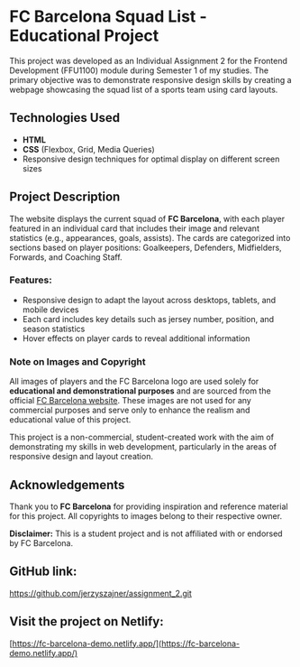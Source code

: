 # FC Barcelona Squad List - Educational Project

This project was developed as an Individual Assignment 2 for the Frontend Development (FFU1100) module during Semester 1 of my studies. The primary objective was to demonstrate responsive design skills by creating a webpage showcasing the squad list of a sports team using card layouts.

## Technologies Used
- **HTML**
- **CSS** (Flexbox, Grid, Media Queries)
- Responsive design techniques for optimal display on different screen sizes

## Project Description
The website displays the current squad of **FC Barcelona**, with each player featured in an individual card that includes their image and relevant statistics (e.g., appearances, goals, assists). The cards are categorized into sections based on player positions: Goalkeepers, Defenders, Midfielders, Forwards, and Coaching Staff.

### Features:
- Responsive design to adapt the layout across desktops, tablets, and mobile devices
- Each card includes key details such as jersey number, position, and season statistics
- Hover effects on player cards to reveal additional information

### Note on Images and Copyright
All images of players and the FC Barcelona logo are used solely for **educational and demonstrational purposes** and are sourced from the official [FC Barcelona website](https://www.fcbarcelona.com/en/football/first-team/players#midfielders). These images are not used for any commercial purposes and serve only to enhance the realism and educational value of this project.

This project is a non-commercial, student-created work with the aim of demonstrating my skills in web development, particularly in the areas of responsive design and layout creation.

## Acknowledgements
Thank you to **FC Barcelona** for providing inspiration and reference material for this project. All copyrights to images belong to their respective owner.

**Disclaimer:** This is a student project and is not affiliated with or endorsed by FC Barcelona.

## GitHub link:
https://github.com/jerzyszajner/assignment_2.git

## Visit the project on Netlify: 
[https://fc-barcelona-demo.netlify.app/](https://fc-barcelona-demo.netlify.app/)
